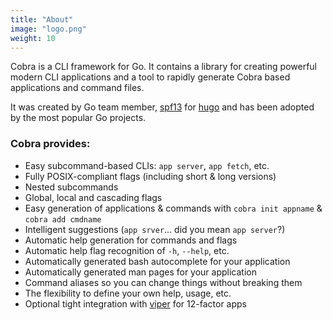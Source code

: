 ```yaml
---
title: "About"
image: "logo.png"
weight: 10
---
```


Cobra is a CLI framework for Go. It contains a library for creating powerful modern CLI applications and a tool to rapidly generate Cobra based applications and command files.

It was created by Go team member, [spf13](https://twitter.com/spf13) for [hugo](https://gohugo.io) and has been adopted by the most popular Go projects.

### Cobra provides:

* Easy subcommand-based CLIs: `app server`, `app fetch`, etc.
* Fully POSIX-compliant flags (including short & long versions)
* Nested subcommands
* Global, local and cascading flags
* Easy generation of applications & commands with `cobra init appname` & `cobra add cmdname`
* Intelligent suggestions (`app srver`... did you mean `app server`?)
* Automatic help generation for commands and flags
* Automatic help flag recognition of `-h`, `--help`, etc.
* Automatically generated bash autocomplete for your application
* Automatically generated man pages for your application
* Command aliases so you can change things without breaking them
* The flexibility to define your own help, usage, etc.
* Optional tight integration with [viper](http://github.com/spf13/viper) for 12-factor apps
